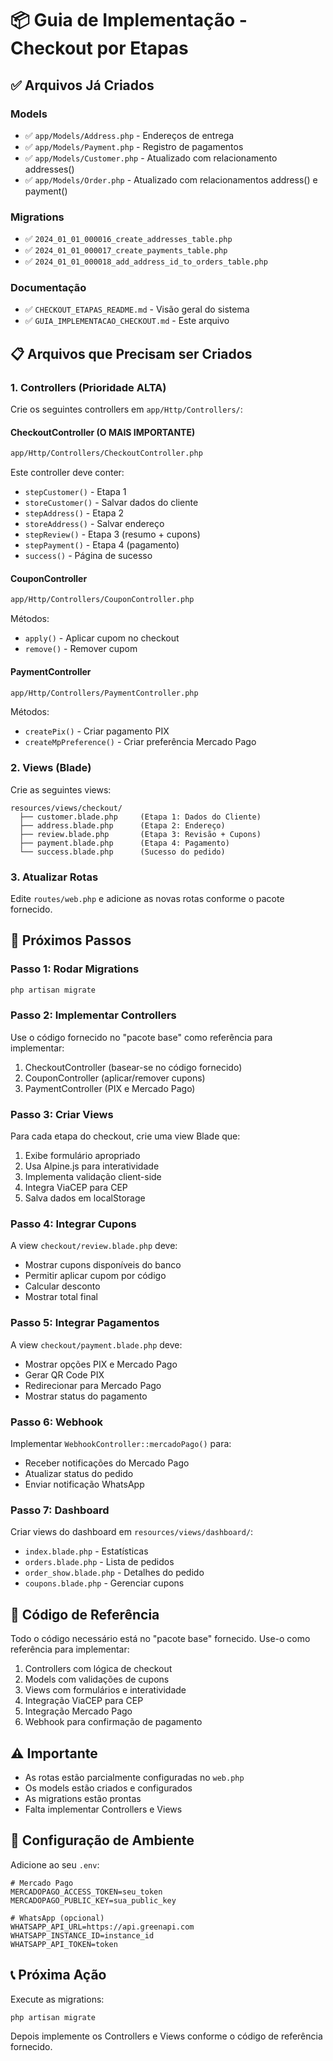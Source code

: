 # 📦 Guia de Implementação - Checkout por Etapas

## ✅ Arquivos Já Criados

### Models
- ✅ `app/Models/Address.php` - Endereços de entrega
- ✅ `app/Models/Payment.php` - Registro de pagamentos
- ✅ `app/Models/Customer.php` - Atualizado com relacionamento addresses()
- ✅ `app/Models/Order.php` - Atualizado com relacionamentos address() e payment()

### Migrations
- ✅ `2024_01_01_000016_create_addresses_table.php`
- ✅ `2024_01_01_000017_create_payments_table.php`
- ✅ `2024_01_01_000018_add_address_id_to_orders_table.php`

### Documentação
- ✅ `CHECKOUT_ETAPAS_README.md` - Visão geral do sistema
- ✅ `GUIA_IMPLEMENTACAO_CHECKOUT.md` - Este arquivo

## 📋 Arquivos que Precisam ser Criados

### 1. Controllers (Prioridade ALTA)

Crie os seguintes controllers em `app/Http/Controllers/`:

#### CheckoutController (O MAIS IMPORTANTE)
```bash
app/Http/Controllers/CheckoutController.php
```

Este controller deve conter:
- `stepCustomer()` - Etapa 1
- `storeCustomer()` - Salvar dados do cliente
- `stepAddress()` - Etapa 2
- `storeAddress()` - Salvar endereço
- `stepReview()` - Etapa 3 (resumo + cupons)
- `stepPayment()` - Etapa 4 (pagamento)
- `success()` - Página de sucesso

#### CouponController
```bash
app/Http/Controllers/CouponController.php
```

Métodos:
- `apply()` - Aplicar cupom no checkout
- `remove()` - Remover cupom

#### PaymentController
```bash
app/Http/Controllers/PaymentController.php
```

Métodos:
- `createPix()` - Criar pagamento PIX
- `createMpPreference()` - Criar preferência Mercado Pago

### 2. Views (Blade)

Crie as seguintes views:

```
resources/views/checkout/
  ├── customer.blade.php     (Etapa 1: Dados do Cliente)
  ├── address.blade.php      (Etapa 2: Endereço)
  ├── review.blade.php       (Etapa 3: Revisão + Cupons)
  ├── payment.blade.php      (Etapa 4: Pagamento)
  └── success.blade.php      (Sucesso do pedido)
```

### 3. Atualizar Rotas

Edite `routes/web.php` e adicione as novas rotas conforme o pacote fornecido.

## 🚀 Próximos Passos

### Passo 1: Rodar Migrations

```bash
php artisan migrate
```

### Passo 2: Implementar Controllers

Use o código fornecido no "pacote base" como referência para implementar:
1. CheckoutController (basear-se no código fornecido)
2. CouponController (aplicar/remover cupons)
3. PaymentController (PIX e Mercado Pago)

### Passo 3: Criar Views

Para cada etapa do checkout, crie uma view Blade que:
1. Exibe formulário apropriado
2. Usa Alpine.js para interatividade
3. Implementa validação client-side
4. Integra ViaCEP para CEP
5. Salva dados em localStorage

### Passo 4: Integrar Cupons

A view `checkout/review.blade.php` deve:
- Mostrar cupons disponíveis do banco
- Permitir aplicar cupom por código
- Calcular desconto
- Mostrar total final

### Passo 5: Integrar Pagamentos

A view `checkout/payment.blade.php` deve:
- Mostrar opções PIX e Mercado Pago
- Gerar QR Code PIX
- Redirecionar para Mercado Pago
- Mostrar status do pagamento

### Passo 6: Webhook

Implementar `WebhookController::mercadoPago()` para:
- Receber notificações do Mercado Pago
- Atualizar status do pedido
- Enviar notificação WhatsApp

### Passo 7: Dashboard

Criar views do dashboard em `resources/views/dashboard/`:
- `index.blade.php` - Estatísticas
- `orders.blade.php` - Lista de pedidos
- `order_show.blade.php` - Detalhes do pedido
- `coupons.blade.php` - Gerenciar cupons

## 📝 Código de Referência

Todo o código necessário está no "pacote base" fornecido. Use-o como referência para implementar:

1. Controllers com lógica de checkout
2. Models com validações de cupons
3. Views com formulários e interatividade
4. Integração ViaCEP para CEP
5. Integração Mercado Pago
6. Webhook para confirmação de pagamento

## ⚠️ Importante

- As rotas estão parcialmente configuradas no `web.php`
- Os models estão criados e configurados
- As migrations estão prontas
- Falta implementar Controllers e Views

## 🔧 Configuração de Ambiente

Adicione ao seu `.env`:

```env
# Mercado Pago
MERCADOPAGO_ACCESS_TOKEN=seu_token
MERCADOPAGO_PUBLIC_KEY=sua_public_key

# WhatsApp (opcional)
WHATSAPP_API_URL=https://api.greenapi.com
WHATSAPP_INSTANCE_ID=instance_id
WHATSAPP_API_TOKEN=token
```

## 📞 Próxima Ação

Execute as migrations:

```bash
php artisan migrate
```

Depois implemente os Controllers e Views conforme o código de referência fornecido.

